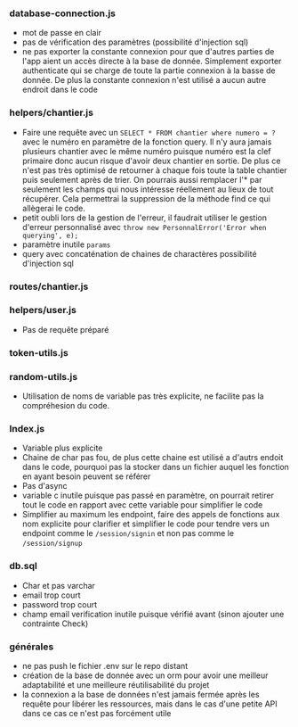 ### database-connection.js
- mot de passe en clair
- pas de vérification des paramètres (possibilité d'injection sql)
- ne pas exporter la constante connexion pour que d'autres parties de l'app aient un accès directe à la base de donnée. Simplement exporter authenticate qui se charge de toute la partie connexion à la basse de donnée. De plus la constante connexion n'est utilisé a aucun autre endroit dans le code
### helpers/chantier.js
- Faire une requête avec un ```SELECT * FROM chantier where numero = ?``` avec le numéro en paramètre de la fonction query. Il n'y aura jamais plusieurs chantier avec le même numéro puisque  numéro est la clef primaire donc aucun risque d'avoir deux chantier en sortie. De plus ce n'est pas très optimisé de retourner à chaque fois toute la table chantier puis seulement après de trier. On pourrais aussi remplacer l'* par seulement les champs qui nous intéresse réellement au lieux de tout récupérer.
  Cela permettrai la suppression de la méthode find ce qui allègerai le code.
- petit oubli lors de la gestion de l'erreur, il faudrait utiliser le gestion d'erreur personnalisé avec ```throw new PersonnalError('Error when querying', e);```
- paramètre inutile ```params```
- query avec concaténation de chaines de charactères possibilité d'injection sql
### routes/chantier.js
### helpers/user.js

- Pas de requête préparé
### token-utils.js
### random-utils.js
- Utilisation de noms de variable pas très explicite, ne facilite pas la compréhesion du code.
### Index.js
- Variable plus explicite
- Chaine de char pas fou, de plus cette chaine est utilisé a d'autrs endoit dans le code, pourquoi pas la stocker dans un fichier auquel les fonction en ayant besoin peuvent se référer
- Pas d'async
- variable c inutile puisque pas passé en paramètre, on pourrait retirer tout le code en rapport avec cette variable pour simplifier le code
- Simplifier au maximum les endpoint, faire des appels de fonctions aux nom explicite pour clarifier et simplifier le code pour tendre vers un endpoint comme le ```/session/signin``` et non pas comme le ```/session/signup```
### db.sql
- Char et pas varchar
- email trop court
- password trop court
- champ email verification inutile puisque vérifié avant (sinon ajouter une contrainte Check)
### générales
- ne pas push le fichier .env sur le repo distant
- création de la base de donnée avec un orm pour avoir une meilleur adaptabilité et une meilleure réutilisabilité du projet
- la connexion a la base de données n'est jamais fermée après les requête pour libérer les ressources, mais dans le cas d'une petite API dans ce cas ce n'est pas forcément utile

